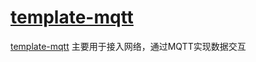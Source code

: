 ﻿# [template-mqtt](https://github.com/OS-Q/template-mqtt)

[template-mqtt](https://github.com/OS-Q/template-mqtt) 主要用于接入网络，通过MQTT实现数据交互
